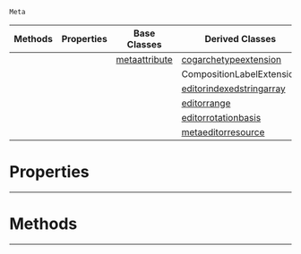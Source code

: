  `Meta`

|Methods|Properties|Base Classes|Derived Classes|
|---|---|---|---|
| | |[metaattribute](https://github.com/zeroengineteam/ZeroDocs/code_reference/class_reference/metaattribute.markdown)|[cogarchetypeextension](https://github.com/zeroengineteam/ZeroDocs/code_reference/class_reference/cogarchetypeextension.markdown)|
| | | |CompositionLabelExtension|
| | | |[editorindexedstringarray](https://github.com/zeroengineteam/ZeroDocs/code_reference/class_reference/editorindexedstringarray.markdown)|
| | | |[editorrange](https://github.com/zeroengineteam/ZeroDocs/code_reference/class_reference/editorrange.markdown)|
| | | |[editorrotationbasis](https://github.com/zeroengineteam/ZeroDocs/code_reference/class_reference/editorrotationbasis.markdown)|
| | | |[metaeditorresource](https://github.com/zeroengineteam/ZeroDocs/code_reference/class_reference/metaeditorresource.markdown)|


 #  Properties


---  
 #  Methods


---  
 

 